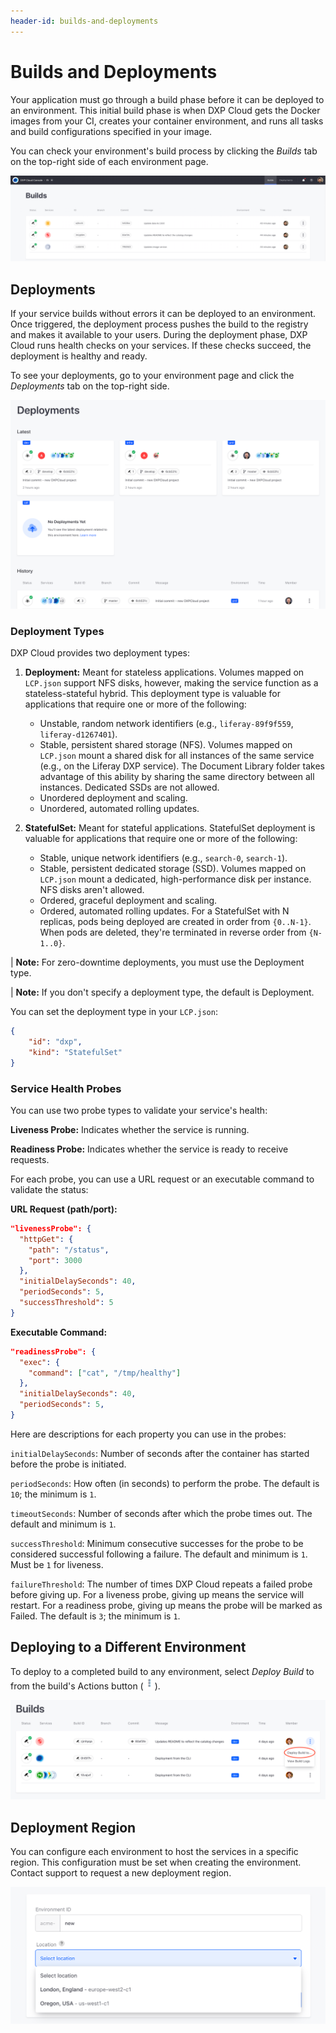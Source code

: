```yaml
---
header-id: builds-and-deployments
---
```


# Builds and Deployments

Your application must go through a build phase before it can be deployed to an environment. This initial build phase is when DXP Cloud gets the Docker images from your CI, creates your container environment, and runs all tasks and build configurations specified in your image. 

You can check your environment's build process by clicking the *Builds* tab on 
the top-right side of each environment page. 

![Figure 1: The builds tab lists the builds in your environment.](../../images/builds.png)

## Deployments

If your service builds without errors it can be deployed to an environment. Once 
triggered, the deployment process pushes the build to the registry and makes it 
available to your users. During the deployment phase, DXP Cloud runs health 
checks on your services. If these checks succeed, the deployment is healthy and 
ready. 

To see your deployments, go to your environment page and click the *Deployments* 
tab on the top-right side. 

![Figure 2: The Deployments tab lists the deployments in your environment.](../../images/deployments.png)

### Deployment Types

DXP Cloud provides two deployment types: 

1.  **Deployment:** Meant for stateless applications. Volumes mapped on 
    `LCP.json` support NFS disks, however, making the service function as a 
    stateless-stateful hybrid. This deployment type is valuable for applications 
    that require one or more of the following: 

    -   Unstable, random network identifiers (e.g., `liferay-89f9f559`, 
        `liferay-d1267401`). 
    -   Stable, persistent shared storage (NFS). Volumes mapped on `LCP.json` 
        mount a shared disk for all instances of the same service (e.g., on the 
        Liferay DXP service). The Document Library folder takes advantage of 
        this ability by sharing the same directory between all instances. 
        Dedicated SSDs are not allowed. 
    -   Unordered deployment and scaling. 
    -   Unordered, automated rolling updates. 

2.  **StatefulSet:** Meant for stateful applications. StatefulSet deployment is 
    valuable for applications that require one or more of the following: 

    -   Stable, unique network identifiers (e.g., `search-0`, `search-1`). 
    -   Stable, persistent dedicated storage (SSD). Volumes mapped on `LCP.json` 
        mount a dedicated, high-performance disk per instance. NFS disks aren't 
        allowed. 
    -   Ordered, graceful deployment and scaling. 
    -   Ordered, automated rolling updates. For a StatefulSet with N replicas, 
        pods being deployed are created in order from `{0..N-1}`. When pods are 
        deleted, they're terminated in reverse order from `{N-1..0}`. 

| **Note:** For zero-downtime deployments, you must use the Deployment type. 

| **Note:** If you don't specify a deployment type, the default is Deployment. 

You can set the deployment type in your `LCP.json`: 

```json
{
    "id": "dxp",
    "kind": "StatefulSet"
}
```

### Service Health Probes

You can use two probe types to validate your service's health: 

**Liveness Probe:** Indicates whether the service is running. 

**Readiness Probe:** Indicates whether the service is ready to receive requests. 

For each probe, you can use a URL request or an executable command to validate 
the status: 

**URL Request (path/port):**

```json
"livenessProbe": {
  "httpGet": {
    "path": "/status",
    "port": 3000
  },
  "initialDelaySeconds": 40,
  "periodSeconds": 5,
  "successThreshold": 5
}
```

**Executable Command:** 

```json
"readinessProbe": {
  "exec": {
    "command": ["cat", "/tmp/healthy"]
  },
  "initialDelaySeconds": 40,
  "periodSeconds": 5,
}
```

Here are descriptions for each property you can use in the probes: 

`initialDelaySeconds`: Number of seconds after the container has started before 
the probe is initiated. 

`periodSeconds`: How often (in seconds) to perform the probe. The default is 
`10`; the minimum is `1`. 

`timeoutSeconds`: Number of seconds after which the probe times out. The default 
and minimum is `1`. 

`successThreshold`: Minimum consecutive successes for the probe to be considered 
successful following a failure. The default and minimum is `1`. Must be `1` for 
liveness. 

`failureThreshold`: The number of times DXP Cloud repeats a failed probe before 
giving up. For a liveness probe, giving up means the service will restart. For a 
readiness probe, giving up means the probe will be marked as Failed. The default 
is `3`; the minimum is `1`. 

## Deploying to a Different Environment

To deploy to a completed build to any environment, select *Deploy Build* to from the build's Actions button (![Actions](../../images/icon-actions.png)). 

![Figure 3: You can also deploy builds to different environments.](../../images/builds-deploy-to.png)

## Deployment Region

You can configure each environment to host the services in a specific region. 
This configuration must be set when creating the environment. Contact support to 
request a new deployment region. 

![Figure 4: Choose a deployment location for new environments.](../../images/deployment-region.png)
